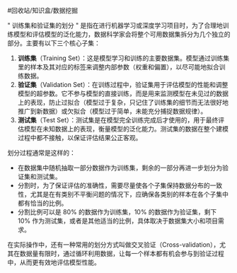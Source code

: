 #回收站/知识盒/数据挖掘

" 训练集和验证集的划分 " 是指在进行机器学习或深度学习项目时，为了合理地训练模型和评估模型的泛化能力，数据科学家会将整个可用数据集拆分为几个独立的部分。主要有以下三个核心子集：

1. **训练集**（Training Set）：这是模型学习和训练的主要数据集。模型通过训练集里的样本及其对应的标签来调整内部参数（权重和偏置），以尽可能地拟合训练数据。
2. **验证集**（Validation Set）：在训练过程中，验证集用于评估模型的性能和调整模型的超参数。它不参与模型的直接训练，而是用来监测模型在未见过的数据上的表现，防止过拟合（模型过于复杂，只记住了训练集的细节而无法很好地推广到新数据）或欠拟合（模型过于简单，未能充分捕捉数据规律）。
3. **测试集**（Test Set）：测试集是在模型完全训练完成后才使用的，用于最终评估模型在未知数据上的表现，衡量模型的泛化能力。测试集的数据在整个建模过程中都不接触，以保证评估结果公正客观。

划分过程通常是这样的：

- 在数据集中随机抽取一部分数据作为训练集，剩余的一部分再进一步划分为验证集和测试集。
- 分割时，为了保证评估的准确性，需要尽量使各个子集保持数据分布的一致性，尤其是在有类别不平衡问题的情况下，应确保各类别的样本在各个子集中都有恰当的比例。
- 分割比例可以是 80% 的数据作为训练集，10% 的数据作为验证集，剩下 10% 作为测试集，或者是其他适当的比例，具体取决于数据集大小和项目需求。

在实际操作中，还有一种常用的划分方式叫做交叉验证（Cross-validation），尤其在数据量有限时，通过循环利用数据，让每一个样本都有机会参与到验证过程中，从而更有效地评估模型性能。
